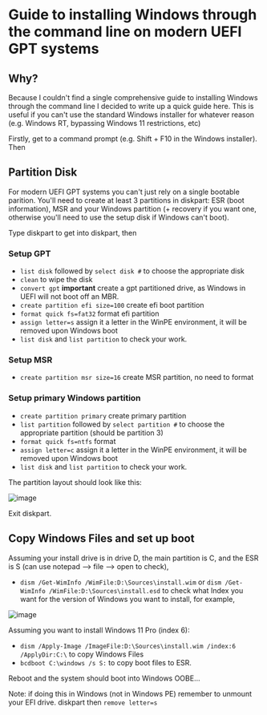 # Guide to installing Windows through the command line on modern UEFI GPT systems
## Why?
Because I couldn't find a single comprehensive guide to installing Windows through the command line I decided to write up a quick guide here. This is useful if you can't use the standard Windows installer for whatever reason (e.g. Windows RT, bypassing Windows 11 restrictions, etc)

Firstly, get to a command prompt (e.g. Shift + F10 in the Windows installer). Then

## Partition Disk
For modern UEFI GPT systems you can't just rely on a single bootable parition. You'll need to create at least 3 partitions in diskpart: ESR (boot information), MSR and your Windows partition (+ recovery if you want one, otherwise you'll need to use the setup disk if Windows can't boot).

Type diskpart to get into diskpart, then

### Setup GPT

 - `list disk` followed by `select disk #` to choose the appropriate disk
 - `clean` to wipe the disk
 - `convert gpt` **important** create a gpt partitioned drive, as Windows in UEFI will not boot off an MBR.
 - `create partition efi size=100` create efi boot partition
 - `format quick fs=fat32` format efi partition
 - `assign letter=s` assign it a letter in the WinPE environment, it will be removed upon Windows boot
 - `list disk` and `list partition` to check your work.

### Setup MSR
 - `create partition msr size=16` create MSR partition, no need to format

### Setup primary Windows partition
 - `create partition primary` create primary partition
 - `list partition` followed by `select partition #` to choose the appropriate partition (should be partition 3)
 - `format quick fs=ntfs` format 
 - `assign letter=c` assign it a letter in the WinPE environment, it will be removed upon Windows boot
 - `list disk` and `list partition` to check your work.

The partition layout should look like this:

![image](https://user-images.githubusercontent.com/24475790/174222251-6feba2b9-3ad1-4166-88a6-805fe729f20c.png)

Exit diskpart.

## Copy Windows Files and set up boot
Assuming your install drive is in drive D, the main partition is C, and the ESR is S (can use notepad --> file --> open to check), 
 - `dism /Get-WimInfo /WimFile:D:\Sources\install.wim` or `dism /Get-WimInfo /WimFile:D:\Sources\install.esd` to check what Index you want for the version of Windows you want to install, for example, 

![image](https://user-images.githubusercontent.com/24475790/174222787-fce2cafb-9d71-4edd-8e9c-42855faa684e.png)

Assuming you want to install Windows 11 Pro (index 6):
 - `dism /Apply-Image /ImageFile:D:\Sources\install.wim /index:6 /ApplyDir:C:\` to copy Windows Files
 - `bcdboot C:\windows /s S:` to copy boot files to ESR.

Reboot and the system should boot into Windows OOBE...

Note: if doing this in Windows (not in Windows PE) remember to unmount your EFI drive. diskpart then `remove letter=s`
